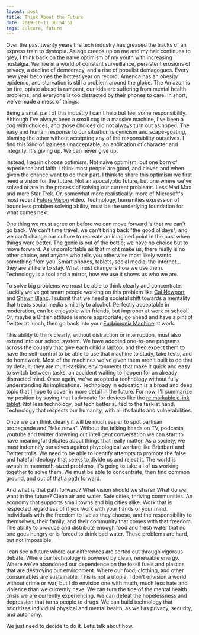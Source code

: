 ```yaml
---
layout: post
title: Think About the Future
date: 2019-10-11 06:54:51
tags: culture, future
---
```


Over the past twenty years the tech industry has greased the tracks of an express train to dystopia. As age creeps up on me and my hair continues to grey, I think back on the naive optimism of my youth with increasing nostalgia. We live in a world of constant surveillance, persistent erosions of privacy, a decline of democracy, and a rise of populist demagogues. Every new year becomes the hottest year on record, America has an obesity epidemic, and starvation is still a problem around the globe. The Amazon is on fire, opiate abuse is rampant, our kids are suffering from mental health problems, and everyone is too distracted by their phones to care. In short, we've made a mess of things. 

Being a small part of this industry I can't help but feel some responsibility. Although I've always been a small cog in a massive machine, I've been a cog with choices, and those choices did not always turn out as hoped. The easy and human response to our situation is cynicism and scape-goating, blaming the other without accepting any of the responsibility ourselves. I find this kind of laziness unacceptable, an abdication of character and integrity. It's giving up. We can never give up.

Instead, I again choose optimism. Not naive optimism, but one born of experience and faith. I think most people are good, and clever, and when given the chance want to do their part. I think to share this optimism we first need a vision for the future. Not an apocalyptic future, but one where we've solved or are in the process of solving our current problems. Less Mad Max and more Star Trek. Or, somewhat more realistically, more of Microsoft's most recent [Future Vision](https://www.youtube.com/watch?v=w-tFdreZB94) video. Technology, humanities expression of boundless problem solving ability, must be the underlying foundation for what comes next.

One thing we must agree on before we can move forward is that we can't go back. We can't time travel, we can't bring back "the good ol days", and we can't change our culture to recreate an imagined point in the past when things were better. The genie is out of the bottle; we have no choice but to move forward. As uncomfortable as that might make us, there really is no other choice, and anyone who tells you otherwise most likely wants something from you. Smart phones, tablets, social media, the Internet… they are all here to stay. What must change is how we use them. Technology is a tool and a mirror, how we use it shows us who we are.

To solve big problems we must be able to think clearly and concentrate. Luckily we've got smart people working on this problem like [Cal Newport](https://www.calnewport.com/books/deep-work/) and [Shawn Blanc](https://thefocuscourse.com). I submit that we need a societal shift towards a mentality that treats social media similarly to alcohol. Perfectly acceptable in moderation, can be enjoyable with friends, but improper at work or school. Or, maybe a British attitude is more appropriate, go ahead and have a pint of Twitter at lunch, then go back into your [Eudaimonia Machine](https://blog.strongproject.com/how-cal-newports-deep-work-concept-will-influence-office-design/) at work.

This ability to think clearly, without distraction or interruption, must also extend into our school system. We have adopted one-to-one programs across the country that give each child a laptop, and then expect them to have the self-control to be able to use that machine to study, take tests, and do homework. Most of the machines we've given them aren't built to do that by default, they are multi-tasking environments that make it quick and easy to switch between tasks, an accident waiting to happen for an already distracted mind. Once again, we've adopted a technology without fully understanding its implications. Technology in education is a broad and deep topic that I hope to cover in more detail in the future. For now, I'll summarize my position by saying that I advocate for devices like the [re:markable e-ink tablet](https://remarkable.com). Not less technology, but tech better suited to the task at hand. Technology that respects our humanity, with all it’s faults and vulnerabilities.

Once we can think clearly it will be much easier to spot partisan propaganda and "fake news". Without the talking heads on TV, podcasts, youtube and twitter drowning out intelligent conversation we can start to have meaningful debates about things that really matter. As a society, we must indemnify ourselves against phycological warfare like Brietbart and Twitter trolls. We need to be able to identify attempts to promote the false and hateful ideology that seeks to divide us and reject it. The world is awash in mammoth-sized problems, it's going to take all of us working together to solve them. We must be able to concentrate, then find common ground, and out of that a path forward.

And what is that path forward? What vision should we share? What do we want in the future? Clean air and water. Safe cities, thriving communities. An economy that supports small towns and big cities alike. Work that is respected regardless of if you work with your hands or your mind. Individuals with the freedom to live as they choose, and the responsibility to themselves, their family, and their community that comes with that freedom. The ability to produce and distribute enough food and fresh water that no one goes hungry or is forced to drink bad water. These problems are hard, but not impossible.

I can see a future where our differences are sorted out through vigorous debate. Where our technology is powered by clean, renewable energy. Where we've abandoned our dependence on the fossil fuels and plastics that are destroying our environment. Where our food, clothing, and other consumables are sustainable. This is not a utopia, I don't envision a world without crime or war, but I do envision one with much, much less hate and violence than we currently have. We can turn the tide of the mental health crisis we are currently experiencing. We can defeat the hopelessness and depression that turns people to drugs. We can build technology that prioritizes individual physical and mental health, as well as privacy, security, and autonomy.

We just need to decide to do it.  Let’s talk about how.
